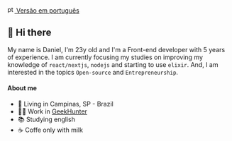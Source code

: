<a href="https://github.com/danisanc">
  <img src="https://user-images.githubusercontent.com/38120653/174621368-9cac7804-65ef-4b23-b262-9ea5a3c312f9.png" alt="pt-br" width="16"> Versão em português
</a>

## 👋 Hi there

My name is Daniel, I'm 23y old and I'm a Front-end developer with 5 years of experience.
I am currently focusing my studies on improving my knowledge of `react/nextjs`, `nodejs` and starting to use `elixir`.
And, I am interested in the topics `Open-source` and `Entrepreneurship`.

#### About me

- 🏡 Living in Campinas, SP - Brazil
- 👷🏻 Work in [GeekHunter](https://www.geekhunter.com.br/)
- 📚 Studying english
- ☕ Coffe only with milk
